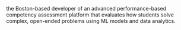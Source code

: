 the Boston-based developer of an advanced performance-based competency assessment platform that evaluates how students solve complex, open-ended problems using ML models and data analytics.
